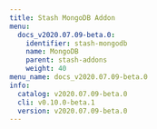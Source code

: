 ```yaml
---
title: Stash MongoDB Addon
menu:
  docs_v2020.07.09-beta.0:
    identifier: stash-mongodb
    name: MongoDB
    parent: stash-addons
    weight: 40
menu_name: docs_v2020.07.09-beta.0
info:
  catalog: v2020.07.09-beta.0
  cli: v0.10.0-beta.1
  version: v2020.07.09-beta.0
---
```



